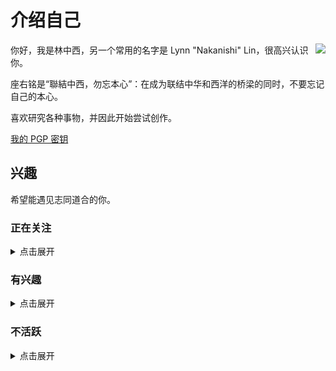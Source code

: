 # 介绍自己

<a href="https://github.com/anuraghazra/github-readme-stats">
  <img align="right" src="https://github-readme-stats.vercel.app/api?username=KisaragiChihaya&count_private=true&show_icons=true&title_color=1264fb&icon_color=2743d2&locale=cn" />
</a>

你好，我是林中西，另一个常用的名字是 Lynn "Nakanishi" Lin，很高兴认识你。

座右铭是“聯結中西，勿忘本心”：在成为联结中华和西洋的桥梁的同时，不要忘记自己的本心。

喜欢研究各种事物，并因此开始尝试创作。

[我的 PGP 密钥](./files/lynn-nakanishi.asc)

## 兴趣

希望能遇见志同道合的你。

### 正在关注

<details>
<summary>点击展开</summary>

#### 日本偶像

- 偶像大师系列

  - 偶像大师（アイドルマスター）
  - 偶像大师 灰姑娘女孩（アイドルマスター シンデレラガールズ）
  - 偶像大师 百万现场！（アイドルマスター ミリオンライブ!）

- LoveLive!系列

  - μ's

- IDOLY PRIDE 系列

  - 月光风暴（月のテンペスト）
  - SUNNY PEACE（サニーピース）
  - 長瀬麻奈
  - TRINITYAiLE
  - LizNoir

- 超时空要塞系列

  - Walküre（ワルキューレ）

#### 计算机

- 自由软件
- GNU/Linux
- 编程语言

  - C
  - C++
  - Python

- 脚本语言

  - JavaScript

- 标记语言

  - HTML
  - CSS
  - Markdown

- 3D

  - Blender

#### 音乐

- 流派

  - J-Pop
  - Pop Rock
  - Funk
  - Indle Pop
  - City Pop
  - New Wave
  - EDM

- 歌手

  - 三森すずこ
  - 今井麻美
  - 中森明菜
  - iri
  - 仮谷せいら
  - 大比良瑞希
  - 別野加奈

- 乐手

  - 西本りみ

- 乐队 / 组合

  - サカナクション
  - 765THEATER ALLSTARS
  - μ's
  - 放課後ティータイム
  - Galileo Galilei→BBHF
  - きのこ帝国
  - スピッツ
  - NONA REEVES
  - Awesome City Club
  - SPiCYSOL
  - パソコン音楽クラブ
  - Humbert Humbert
  - 水曜日のカンパネラ
  - ずっと真夜中でいいのに。
  - ヨルシカ
  - back number
  - ORESAMA
  - Indigo La End & DADARAY & ゲスの極み乙女。

#### 语言文字

- 汉藏语系

  - 现代标准汉语
  - 官话
  - 粤语

- 日本－琉球语系

  - 日语

- 印欧语系

  - 英语
  - 德语
  - 俄语
  - 法语

- 语言学与应用语言学
- 汉语言文字学
- 字体排印学与字体设计学

#### 游戏

- FPS

  - 叛乱：沙漠风暴（Insurgency: Sandstorm）
  - 战术小队（Squad）
  - 泰坦陨落 2（Titanfall 2）

- 音乐节奏

  - 偶像大师 闪耀祭典（アイドルマスター シャイニーフェスタ）
  - 偶像大师 百万现场！ 剧场时光（アイドルマスター ミリオンライブ！ シアターデイズ）
  - 偶像大师 灰姑娘女孩 星光舞台（アイドルマスター シンデレラガールズ スターライトステージ）
  - LoveLive! 学园偶像祭（ラブライブ！スクールアイドルフェスティバル）

- 驾驶

  - 极限竞速：地平线 4（Forza Horizon 4）
  - 极限竞速：地平线 3（Forza Horizon 3）
  - 极限竞速 6：巅峰（Forza Motorsport 6: Apex）
  - 极品飞车（Need For Speed）
  - 极品飞车：最高通缉（Need For Speed: Most Wanted）
  - 极品飞车：复仇（Need for Speed: Payback）
  - 飙酷车神 2（The Crew 2）
  - 欧洲卡车模拟 2（Euro Truck Simulator 2）

- 其他

  - 偶像荣耀（アイドリープライド）
  - 偶像大师 星耀季节（アイドルマスター スターリットシーズン）
  - 偶像大师 星光舞台（アイドルマスター ステラステージ）
  - 偶像大师 白金星光（アイドルマスター プラチナスターズ）
  - 偶像大师 全力以赴（アイドルマスター ワンフォーオール）
  - 偶像大师 POPLINKS（アイドルマスター ポップリンクス）
  - 偶像大师 闪耀色彩（アイドルマスター シャイニーカラーズ）
  - 偶像大师 灰姑娘女孩（アイドルマスター シンデレラガールズ）
  - 偶像大师 百万现场！（アイドルマスター ミリオンライブ!）
  - LoveLive! 学园偶像祭：群星闪耀（ラブライブ！スクールアイドルフェスティバル ALL STARS）
  - VA-11 Hall-A：赛博朋克酒保行动（VA-11 Hall-A: Cyberpunk Bartender Action）
  - 极乐迪斯科（Disco Elysium）
  - 城市：天际线（Cities: Skylines）
  - 无人深空（No Man's Sky）
  - 异星旅人（ASTRONEER）
  - 微软模拟飞行（Microsoft Flight Simulator）

#### 运输

- 轨道交通

  - 铁路及高速铁路
  - 地铁
  - 轻轨
  - 有轨电车

- 汽车

#### 电子

- Sony
- Android
- 摄影
- 业余无线电
</details>

### 有兴趣

<details>
<summary>点击展开</summary>

- Wake Up Girls!
- 秋元康
</details>

### 不活跃

<details>
<summary>点击展开</summary>

- VOCALOID 系列
- 东方 Project 系列
- 阳炎 Project 系列
- 天朝铁道少女
- 轻音少女
</details>

